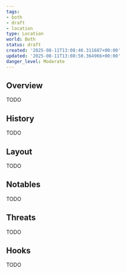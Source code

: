 ```yaml
---
tags:
- both
- draft
- location
type: Location
world: Both
status: draft
created: '2025-08-11T13:08:46.311687+00:00'
updated: '2025-08-11T13:08:50.364966+00:00'
danger_level: Moderate
---
```



## Overview

TODO
## History

TODO
## Layout

TODO
## Notables

TODO
## Threats

TODO
## Hooks

TODO
